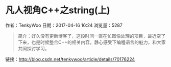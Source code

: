 # 凡人视角C++之string(上)
作者：TenkyWoo
日期：2017-04-16 16:24
浏览量：5287
> 简介：好久没有更新博客了，这段时间一直在忙图像处理的项目，最近空了下来，也是时候整合C++的相关内容，静心感受下编程语言的魅力，和大家共同探讨学习。

 链接：http://blog.csdn.net/tenkywoo/article/details/70176224
